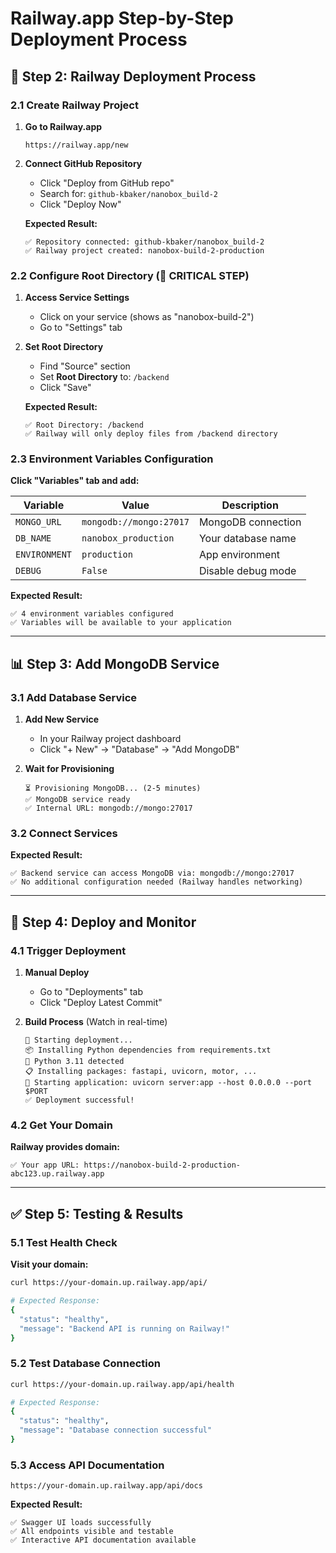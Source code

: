 # Railway.app Step-by-Step Deployment Process

## 🚀 Step 2: Railway Deployment Process

### 2.1 Create Railway Project

1. **Go to Railway.app**
   ```
   https://railway.app/new
   ```

2. **Connect GitHub Repository**
   - Click "Deploy from GitHub repo"
   - Search for: `github-kbaker/nanobox_build-2`
   - Click "Deploy Now"

   **Expected Result:**
   ```
   ✅ Repository connected: github-kbaker/nanobox_build-2
   ✅ Railway project created: nanobox-build-2-production
   ```

### 2.2 Configure Root Directory (🎯 CRITICAL STEP)

1. **Access Service Settings**
   - Click on your service (shows as "nanobox-build-2")
   - Go to "Settings" tab

2. **Set Root Directory**
   - Find "Source" section
   - Set **Root Directory** to: `/backend`
   - Click "Save"

   **Expected Result:**
   ```
   ✅ Root Directory: /backend
   ✅ Railway will only deploy files from /backend directory
   ```

### 2.3 Environment Variables Configuration

**Click "Variables" tab and add:**

| Variable | Value | Description |
|----------|-------|-------------|
| `MONGO_URL` | `mongodb://mongo:27017` | MongoDB connection |
| `DB_NAME` | `nanobox_production` | Your database name |
| `ENVIRONMENT` | `production` | App environment |
| `DEBUG` | `False` | Disable debug mode |

**Expected Result:**
```
✅ 4 environment variables configured
✅ Variables will be available to your application
```

---

## 📊 Step 3: Add MongoDB Service

### 3.1 Add Database Service

1. **Add New Service**
   - In your Railway project dashboard
   - Click "+ New" → "Database" → "Add MongoDB"

2. **Wait for Provisioning**
   ```
   ⏳ Provisioning MongoDB... (2-5 minutes)
   ✅ MongoDB service ready
   ✅ Internal URL: mongodb://mongo:27017
   ```

### 3.2 Connect Services

**Expected Result:**
```
✅ Backend service can access MongoDB via: mongodb://mongo:27017
✅ No additional configuration needed (Railway handles networking)
```

---

## 🔄 Step 4: Deploy and Monitor

### 4.1 Trigger Deployment

1. **Manual Deploy**
   - Go to "Deployments" tab
   - Click "Deploy Latest Commit"

2. **Build Process** (Watch in real-time)
   ```
   🔄 Starting deployment...
   📦 Installing Python dependencies from requirements.txt
   🐍 Python 3.11 detected
   📋 Installing packages: fastapi, uvicorn, motor, ...
   🚀 Starting application: uvicorn server:app --host 0.0.0.0 --port $PORT
   ✅ Deployment successful!
   ```

### 4.2 Get Your Domain

**Railway provides domain:**
```
✅ Your app URL: https://nanobox-build-2-production-abc123.up.railway.app
```

---

## ✅ Step 5: Testing & Results

### 5.1 Test Health Check

**Visit your domain:**
```bash
curl https://your-domain.up.railway.app/api/

# Expected Response:
{
  "status": "healthy", 
  "message": "Backend API is running on Railway!"
}
```

### 5.2 Test Database Connection

```bash
curl https://your-domain.up.railway.app/api/health

# Expected Response:
{
  "status": "healthy",
  "message": "Database connection successful"
}
```

### 5.3 Access API Documentation

```
https://your-domain.up.railway.app/api/docs
```

**Expected Result:**
```
✅ Swagger UI loads successfully
✅ All endpoints visible and testable
✅ Interactive API documentation available
```